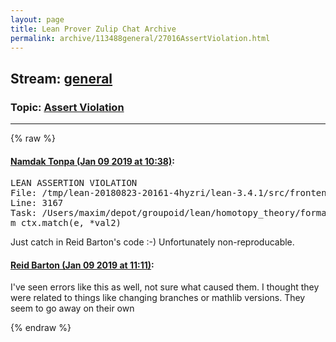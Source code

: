 ```yaml
---
layout: page
title: Lean Prover Zulip Chat Archive 
permalink: archive/113488general/27016AssertViolation.html
---
```


## Stream: [general](index.html)
### Topic: [Assert Violation](27016AssertViolation.html)

---


{% raw %}
#### [ Namdak Tonpa (Jan 09 2019 at 10:38)](https://leanprover.zulipchat.com/#narrow/stream/113488-general/topic/Assert%20Violation/near/154711246):
<div class="codehilite"><pre><span></span>LEAN ASSERTION VIOLATION
File: /tmp/lean-20180823-20161-4hyzri/lean-3.4.1/src/frontends/lean/elaborator.cpp
Line: 3167
Task: /Users/maxim/depot/groupoid/lean/homotopy_theory/formal/i_category/drag.lean: homotopy_theory.cofibrations.drag_equiv
m_ctx.match(e, *val2)
</pre></div>


<p>Just catch in Reid Barton's code :-) Unfortunately non-reproducable.</p>

#### [ Reid Barton (Jan 09 2019 at 11:11)](https://leanprover.zulipchat.com/#narrow/stream/113488-general/topic/Assert%20Violation/near/154713023):
<p>I've seen errors like this as well, not sure what caused them. I thought they were related to things like changing branches or mathlib versions. They seem to go away on their own</p>


{% endraw %}
